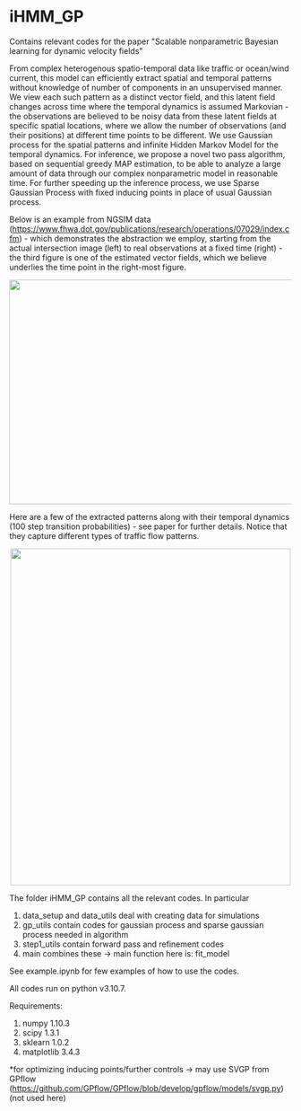 # iHMM_GP
Contains relevant codes for the paper "Scalable nonparametric Bayesian learning for dynamic velocity fields"

From complex heterogenous spatio-temporal data like traffic or ocean/wind current, this model can efficiently extract spatial and temporal patterns without knowledge of number of components in an unsupervised manner. We view each such pattern as a distinct vector field, and this latent field changes across time where the temporal dynamics is assumed Markovian - the observations are believed to be noisy data from these latent fields at specific spatial locations, where we allow the number of observations (and their positions) at different time points to be different. We use Gaussian process for the spatial patterns and infinite Hidden Markov Model for the temporal dynamics. For inference, we propose a novel two pass algorithm, based on sequential greedy MAP estimation, to be able to analyze a large amount of data through our complex nonparametric model in reasonable time. For further speeding up the inference process, we use Sparse Gaussian Process with fixed inducing points in place of usual Gaussian process. 

Below is an example from NGSIM data (https://www.fhwa.dot.gov/publications/research/operations/07029/index.cfm) - which demonstrates the abstraction we employ, starting from the actual intersection image (left) to real observations at a fixed time (right) - the third figure is one of the estimated vector fields, which we believe underlies the time point in the right-most figure.

<img src="https://github.com/sunritc/iHMM_GP_project/plots/abstraction.jpeg" width="1000" height="400">

Here are a few of the extracted patterns along with their temporal dynamics (100 step transition probabilities) - see paper for further details. Notice that they capture different types of traffic flow patterns.

<p align="center">
<img src="https://github.com/sunritc/iHMM_GP_project/plots/ngsim_patterns.jpg" width="500" height="600">
</p>

The folder iHMM_GP contains all the relevant codes. In particular
1. data_setup and data_utils deal with creating data for simulations
2. gp_utils contain codes for gaussian process and sparse gaussian process needed in algorithm
3. step1_utils contain forward pass and refinement codes
4. main combines these -> main function here is: fit_model

See example.ipynb for few examples of how to use the codes. 

All codes run on python v3.10.7.

Requirements:
1. numpy 1.10.3
2. scipy 1.3.1
3. sklearn 1.0.2
4. matplotlib 3.4.3

*for optimizing inducing points/further controls -> may use SVGP from GPflow (https://github.com/GPflow/GPflow/blob/develop/gpflow/models/svgp.py) (not used here)
